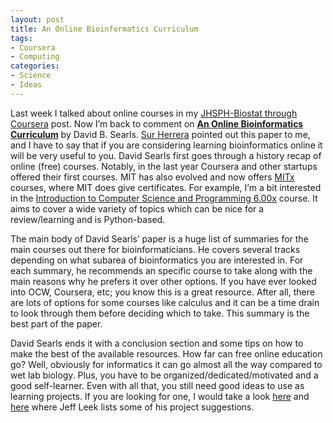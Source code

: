 ```yaml
---
layout: post
title: An Online Bioinformatics Curriculum
tags:
- Coursera
- Computing
categories:
- Science
- Ideas
---
```

<p>Last week I talked about online courses in my <a href="http://fellgernon.tumblr.com/post/32688589475/jhsph-biostat-through-coursera#.UHH1Q_l26lo">JHSPH-Biostat through Coursera</a> post. Now I&#8217;m back to comment on <strong><a href="http://www.ploscompbiol.org/article/info:doi/10.1371/journal.pcbi.1002632">An Online Bioinformatics Curriculum</a></strong> by David B. Searls. <a href="http://labs.bio.unc.edu/Dangl/people/individuals/Sur.html">Sur Herrera</a> pointed out this paper to me, and I have to say that if you are considering learning bioinformatics online it will be very useful to you. David Searls first goes through a history recap of online (free) courses. Notably, in the last year Coursera and other startups offered their first courses. MIT has also evolved and now offers <a href="http://mitx.mit.edu/">MITx</a> courses, where MIT does give certificates. For example, I&#8217;m a bit interested in the <a href="https://www.edx.org/courses/MITx/6.00x/2012_Fall/about">Introduction to Computer Science and Programming 6.00x</a> course. It aims to cover a wide variety of topics which can be nice for a review/learning and is Python-based. </p>
<p>The main body of David Searls&#8217; paper is a huge list of summaries for the main courses out there for bioinformaticians. He covers several tracks depending on what subarea of bioinformatics you are interested in. For each summary, he recommends an specific course to take along with the main reasons why he prefers it over other options. If you have ever looked into OCW, Coursera, etc; you know this is a great resource. After all, there are lots of options for some courses like calculus and it can be a time drain to look through them before deciding which to take. This summary is the best part of the paper.</p>
<p>David Searls ends it with a conclusion section and some tips on how to make the best of the available resources. How far can free online education go? Well, obviously for informatics it can go almost all the way compared to wet lab biology. Plus, you have to be organized/dedicated/motivated and a good self-learner. Even with all that, you still need good ideas to use as learning projects. If you are looking for one, I would take a look <a href="http://simplystatistics.org/post/18493330661/statistics-project-ideas-for-students">here</a> and <a href="http://simplystatistics.org/post/32881133740/statistics-project-ideas-for-students-part-2">here</a> where Jeff Leek lists some of his project suggestions.</p>

